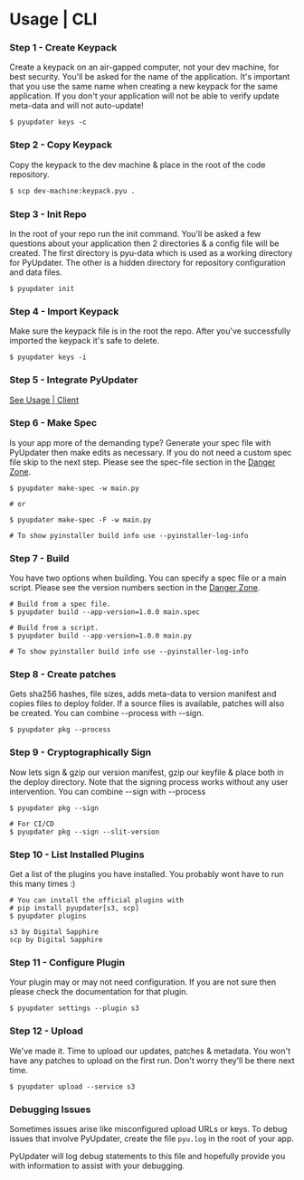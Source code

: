 # Usage | CLI

### Step 1 - Create Keypack

Create a keypack on an air-gapped computer, not your dev machine, for best security. You'll be asked for the name of the application. It's important that you use the same name when creating a new keypack for the same application. If you don't your application will not be able to verify update meta-data and will not auto-update!

```
$ pyupdater keys -c
```

### Step 2 - Copy Keypack

Copy the keypack to the dev machine & place in the root of the code repository.

```bash
$ scp dev-machine:keypack.pyu .
```

### Step 3 - Init Repo

In the root of your repo run the init command. You'll be asked a few questions about your application then 2 directories & a config file will be created. The first directory is pyu-data which is used as a working directory for PyUpdater. The other is a hidden directory for repository configuration and data files.

```
$ pyupdater init
```

### Step 4 - Import Keypack

Make sure the keypack file is in the root the repo. After you've successfully imported the keypack it's safe to delete.

```
$ pyupdater keys -i
```

### Step 5 - Integrate PyUpdater

[See Usage | Client](usage-client.md)

### Step 6 - Make Spec

Is your app more of the demanding type? Generate your spec file with PyUpdater then make edits as necessary. If you do not need a custom spec file skip to the next step. Please see the spec-file section in the [Danger Zone](danger-zone.md).

```
$ pyupdater make-spec -w main.py

# or

$ pyupdater make-spec -F -w main.py

# To show pyinstaller build info use --pyinstaller-log-info
```

### Step 7 - Build

You have two options when building. You can specify a spec file or a main script. Please see the version numbers section in the [Danger Zone](danger-zone.md).

```
# Build from a spec file.
$ pyupdater build --app-version=1.0.0 main.spec

# Build from a script.
$ pyupdater build --app-version=1.0.0 main.py

# To show pyinstaller build info use --pyinstaller-log-info
```

### Step 8 - Create patches

Gets sha256 hashes, file sizes, adds meta-data to version manifest and copies files to deploy folder. If a source files is available, patches will also be created. You can combine --process with --sign.

```
$ pyupdater pkg --process
```

### Step 9 - Cryptographically Sign

Now lets sign & gzip our version manifest, gzip our keyfile & place both in the deploy directory. Note that the signing process works without any user intervention. You can combine --sign with --process

```
$ pyupdater pkg --sign

# For CI/CD
$ pyupdater pkg --sign --slit-version
```

### Step 10 - List Installed Plugins

Get a list of the plugins you have installed. You probably wont have to run this many times :)

```
# You can install the official plugins with
# pip install pyupdater[s3, scp]
$ pyupdater plugins

s3 by Digital Sapphire
scp by Digital Sapphire

```

### Step 11 - Configure Plugin

Your plugin may or may not need configuration. If you are not sure then please check the documentation for that plugin.

```
$ pyupdater settings --plugin s3
```

### Step 12 - Upload

We've made it. Time to upload our updates, patches & metadata. You won't have any patches to upload on the first run. Don't worry they'll be there next time.

```
$ pyupdater upload --service s3
```

### Debugging Issues

Sometimes issues arise like misconfigured upload URLs or keys. To debug issues that involve PyUpdater, create the file `pyu.log` in the root of your app.

PyUpdater will log debug statements to this file and hopefully provide you with information to assist with your debugging.
